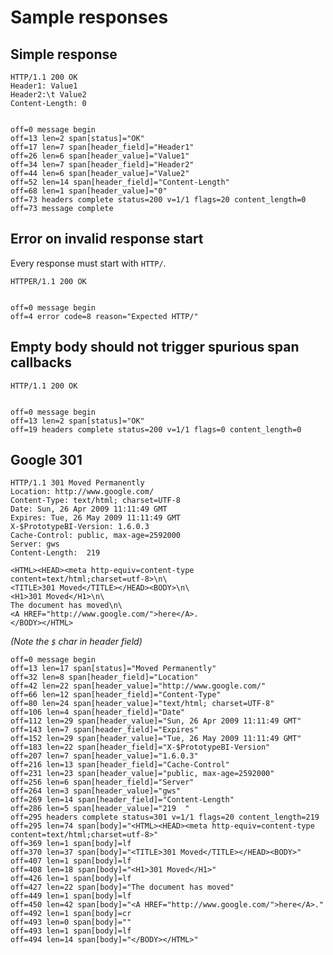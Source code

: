 Sample responses
================

## Simple response

<!-- meta={"type": "response"} -->
```http
HTTP/1.1 200 OK
Header1: Value1
Header2:\t Value2
Content-Length: 0


```

```log
off=0 message begin
off=13 len=2 span[status]="OK"
off=17 len=7 span[header_field]="Header1"
off=26 len=6 span[header_value]="Value1"
off=34 len=7 span[header_field]="Header2"
off=44 len=6 span[header_value]="Value2"
off=52 len=14 span[header_field]="Content-Length"
off=68 len=1 span[header_value]="0"
off=73 headers complete status=200 v=1/1 flags=20 content_length=0
off=73 message complete
```

## Error on invalid response start

Every response must start with `HTTP/`.

<!-- meta={"type": "response-only"} -->
```http
HTTPER/1.1 200 OK


```

```log
off=0 message begin
off=4 error code=8 reason="Expected HTTP/"
```

## Empty body should not trigger spurious span callbacks

<!-- meta={"type": "response"} -->
```http
HTTP/1.1 200 OK


```

```log
off=0 message begin
off=13 len=2 span[status]="OK"
off=19 headers complete status=200 v=1/1 flags=0 content_length=0
```

## Google 301

<!-- meta={"type": "response"} -->
```http
HTTP/1.1 301 Moved Permanently
Location: http://www.google.com/
Content-Type: text/html; charset=UTF-8
Date: Sun, 26 Apr 2009 11:11:49 GMT
Expires: Tue, 26 May 2009 11:11:49 GMT
X-$PrototypeBI-Version: 1.6.0.3
Cache-Control: public, max-age=2592000
Server: gws
Content-Length:  219  

<HTML><HEAD><meta http-equiv=content-type content=text/html;charset=utf-8>\n\
<TITLE>301 Moved</TITLE></HEAD><BODY>\n\
<H1>301 Moved</H1>\n\
The document has moved\n\
<A HREF="http://www.google.com/">here</A>.
</BODY></HTML>
```
_(Note the `$` char in header field)_

```log
off=0 message begin
off=13 len=17 span[status]="Moved Permanently"
off=32 len=8 span[header_field]="Location"
off=42 len=22 span[header_value]="http://www.google.com/"
off=66 len=12 span[header_field]="Content-Type"
off=80 len=24 span[header_value]="text/html; charset=UTF-8"
off=106 len=4 span[header_field]="Date"
off=112 len=29 span[header_value]="Sun, 26 Apr 2009 11:11:49 GMT"
off=143 len=7 span[header_field]="Expires"
off=152 len=29 span[header_value]="Tue, 26 May 2009 11:11:49 GMT"
off=183 len=22 span[header_field]="X-$PrototypeBI-Version"
off=207 len=7 span[header_value]="1.6.0.3"
off=216 len=13 span[header_field]="Cache-Control"
off=231 len=23 span[header_value]="public, max-age=2592000"
off=256 len=6 span[header_field]="Server"
off=264 len=3 span[header_value]="gws"
off=269 len=14 span[header_field]="Content-Length"
off=286 len=5 span[header_value]="219  "
off=295 headers complete status=301 v=1/1 flags=20 content_length=219
off=295 len=74 span[body]="<HTML><HEAD><meta http-equiv=content-type content=text/html;charset=utf-8>"
off=369 len=1 span[body]=lf
off=370 len=37 span[body]="<TITLE>301 Moved</TITLE></HEAD><BODY>"
off=407 len=1 span[body]=lf
off=408 len=18 span[body]="<H1>301 Moved</H1>"
off=426 len=1 span[body]=lf
off=427 len=22 span[body]="The document has moved"
off=449 len=1 span[body]=lf
off=450 len=42 span[body]="<A HREF="http://www.google.com/">here</A>."
off=492 len=1 span[body]=cr
off=493 len=0 span[body]=""
off=493 len=1 span[body]=lf
off=494 len=14 span[body]="</BODY></HTML>"
```
